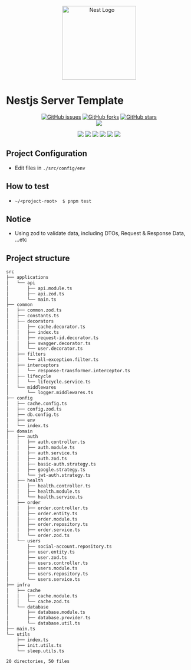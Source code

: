 <p align="center">
  <a href="http://nestjs.com/" target="blank"><img src="https://nestjs.com/img/logo-small.svg" width="200" alt="Nest Logo" /></a>
</p>

[circleci-image]: https://img.shields.io/circleci/build/github/nestjs/nest/master?token=abc123def456
[circleci-url]: https://circleci.com/gh/nestjs/nest

# Nestjs Server Template

<p align="center">
    <a href="https://github.com/SeogyuGim/nestjs-server-template/issues"><img alt="GitHub issues" src="https://img.shields.io/github/issues/SeogyuGim/nestjs-server-template?style=for-the-badge"></a>
    <a href="https://github.com/SeogyuGim/nestjs-server-template/network"><img alt="GitHub forks" src="https://img.shields.io/github/forks/SeogyuGim/nestjs-server-template?style=for-the-badge"></a>
    <a href="https://github.com/SeogyuGim/nestjs-server-template/stargazers"><img alt="GitHub stars" src="https://img.shields.io/github/stars/SeogyuGim/nestjs-server-template?style=for-the-badge"></a></br>
<a href="https://hits.seeyoufarm.com"><img src="https://hits.seeyoufarm.com/api/count/incr/badge.svg?url=https%3A%2F%2Fgithub.com%2FSeogyuGim%2Fnestjs-server-template&count_bg=%2379C83D&title_bg=%23555555&icon=&icon_color=%23E7E7E7&title=hits&edge_flat=true"/></a>
</p>

<p align='center'>
    <img src="https://img.shields.io/badge/Node-v18.15.0-2C8EBB?style=for-the-badge&logo=node.js&logoColor=green"/>
    <img src="https://img.shields.io/badge/Typescript-v4.9.4-2C8EBB?style=for-the-badge&logoColor=blue&logo=typescript"/>
    <img src="https://img.shields.io/badge/pnpm-v8.1.1-2C8EBB?style=for-the-badge&logo=pnpm&logoColor=blue"/>
    <img src="https://img.shields.io/badge/nestjs-v9.1.6-2C8EBB?style=for-the-badge&logoColor=red&logo=nestjs"/>
    <img src="https://img.shields.io/badge/mocha-v10.2.0-2C8EBB?style=for-the-badge&logoColor=red&logo=mocha"/>
    <img src="https://img.shields.io/badge/chai-v4.3.7-2C8EBB?style=for-the-badge&logoColor=red&logo=chai"/>
    <br />
</p>

## Project Configuration

- Edit files in `./src/config/env`

## How to test

- `~/<project-root>  $ pnpm test`

## Notice

- Using zod to validate data, including DTOs, Request & Response Data, ...etc

## Project structure

```bash
src
├── applications
│   └── api
│       ├── api.module.ts
│       ├── api.zod.ts
│       └── main.ts
├── common
│   ├── common.zod.ts
│   ├── constants.ts
│   ├── decorators
│   │   ├── cache.decorator.ts
│   │   ├── index.ts
│   │   ├── request-id.decorator.ts
│   │   ├── swagger.decorator.ts
│   │   └── user.decorator.ts
│   ├── filters
│   │   └── all-exception.filter.ts
│   ├── interceptors
│   │   └── response-transformer.interceptor.ts
│   ├── lifecycle
│   │   └── lifecycle.service.ts
│   └── middlewares
│       └── logger.middlewares.ts
├── config
│   ├── cache.config.ts
│   ├── config.zod.ts
│   ├── db.config.ts
│   ├── env
│   └── index.ts
├── domain
│   ├── auth
│   │   ├── auth.controller.ts
│   │   ├── auth.module.ts
│   │   ├── auth.service.ts
│   │   ├── auth.zod.ts
│   │   ├── basic-auth.strategy.ts
│   │   ├── google.strategy.ts
│   │   └── jwt-auth.strategy.ts
│   ├── health
│   │   ├── health.controller.ts
│   │   ├── health.module.ts
│   │   └── health.service.ts
│   ├── order
│   │   ├── order.controller.ts
│   │   ├── order.entity.ts
│   │   ├── order.module.ts
│   │   ├── order.repository.ts
│   │   ├── order.service.ts
│   │   └── order.zod.ts
│   └── users
│       ├── social-account.repository.ts
│       ├── user.entity.ts
│       ├── user.zod.ts
│       ├── users.controller.ts
│       ├── users.module.ts
│       ├── users.repository.ts
│       └── users.service.ts
├── infra
│   ├── cache
│   │   ├── cache.module.ts
│   │   └── cache.zod.ts
│   └── database
│       ├── database.module.ts
│       ├── database.provider.ts
│       └── database.util.ts
├── main.ts
└── utils
    ├── index.ts
    ├── init.utils.ts
    └── sleep.utils.ts

20 directories, 50 files
```
